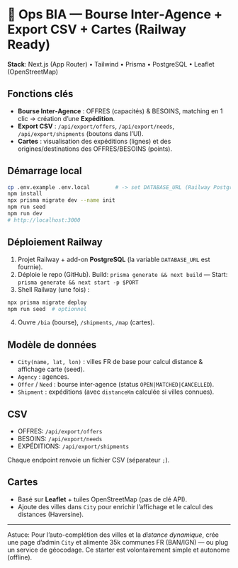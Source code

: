 # 🚚 Ops BIA — Bourse Inter‑Agence + Export CSV + Cartes (Railway Ready)

**Stack**: Next.js (App Router) • Tailwind • Prisma • PostgreSQL • Leaflet (OpenStreetMap)

## Fonctions clés
- **Bourse Inter‑Agence** : OFFRES (capacités) & BESOINS, matching en 1 clic → création d’une **Expédition**.
- **Export CSV** : `/api/export/offers`, `/api/export/needs`, `/api/export/shipments` (boutons dans l’UI).
- **Cartes** : visualisation des expéditions (lignes) et des origines/destinations des OFFRES/BESOINS (points).

## Démarrage local
```bash
cp .env.example .env.local        # -> set DATABASE_URL (Railway Postgres ou local)
npm install
npx prisma migrate dev --name init
npm run seed
npm run dev
# http://localhost:3000
```

## Déploiement Railway
1. Projet Railway + add-on **PostgreSQL** (la variable `DATABASE_URL` est fournie).
2. Déploie le repo (GitHub). Build: `prisma generate && next build` — Start: `prisma generate && next start -p $PORT`
3. Shell Railway (une fois) :
```bash
npx prisma migrate deploy
npm run seed  # optionnel
```
4. Ouvre `/bia` (bourse), `/shipments`, `/map` (cartes).

## Modèle de données
- `City(name, lat, lon)` : villes FR de base pour calcul distance & affichage carte (seed).
- `Agency` : agences.
- `Offer` / `Need` : bourse inter‑agence (status `OPEN|MATCHED|CANCELLED`).
- `Shipment` : expéditions (avec `distanceKm` calculée si villes connues).

## CSV
- OFFRES: `/api/export/offers`
- BESOINS: `/api/export/needs`
- EXPÉDITIONS: `/api/export/shipments`

Chaque endpoint renvoie un fichier CSV (séparateur `;`).

## Cartes
- Basé sur **Leaflet** + tuiles OpenStreetMap (pas de clé API).
- Ajoute des villes dans `City` pour enrichir l’affichage et le calcul des distances (Haversine).

---

Astuce: Pour l’auto-complétion des villes et la *distance dynamique*, crée une page d’admin `City` et alimente 35k communes FR (BAN/IGN) — ou plug un service de géocodage. Ce starter est volontairement simple et autonome (offline).
